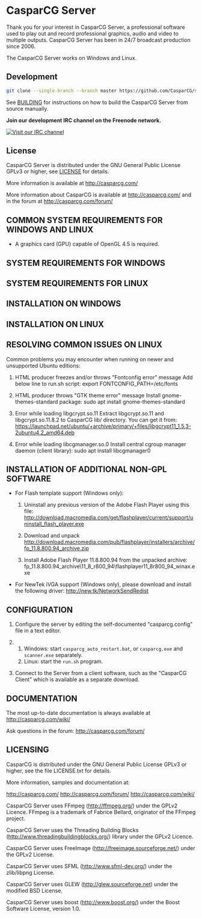 CasparCG Server
===============

Thank you for your interest in CasparCG Server, a professional software used to
play out and record professional graphics, audio and video to multiple outputs.
CasparCG Server has been in 24/7 broadcast production since 2006.

The CasparCG Server works on Windows and Linux.

Development
-----------

```bash
git clone --single-branch --branch master https://github.com/CasparCG/server
```

See [BUILDING](BUILDING.md) for instructions on how to build the CasparCG Server from source manually.

**Join our development IRC channel on the Freenode network.**

[![Visit our IRC channel](https://kiwiirc.com/buttons/sinisalo.freenode.net/CasparCG.png)](https://kiwiirc.com/client/sinisalo.freenode.net/?nick=Guest|?#CasparCG)

License
-------

CasparCG Server is distributed under the GNU General Public License GPLv3 or
higher, see [LICENSE](LICENSE.md) for details.

More information is available at http://casparcg.com/


More information about CasparCG is available at http://casparcg.com/ and
in the forum at http://casparcg.com/forum/


COMMON SYSTEM REQUIREMENTS FOR WINDOWS AND LINUX
------------------------------------------------

- A graphics card (GPU) capable of OpenGL 4.5 is required.

SYSTEM REQUIREMENTS FOR WINDOWS
-------------------------------

SYSTEM REQUIREMENTS FOR LINUX
-----------------------------

INSTALLATION ON WINDOWS
-----------------------

INSTALLATION ON LINUX
---------------------
   
RESOLVING COMMON ISSUES ON LINUX
--------------------------------

Common problems you may encounter when running on newer and unsupported
Ubuntu editions:

1. HTML producer freezes and/or throws "Fontconfig error" message
Add below line to run.sh script:
export FONTCONFIG_PATH=/etc/fonts

2. HTML producer throws "GTK theme error" message
Install gnome-themes-standard package:
sudo apt install gnome-themes-standard

3. Error while loading libgcrypt.so.11
Extract libgcrypt.so.11 and libgcrypt.so.11.8.2 to CasparCG lib/ directory.
You can get it from:
https://launchpad.net/ubuntu/+archive/primary/+files/libgcrypt11_1.5.3-2ubuntu4.2_amd64.deb

4. Error while loading libcgmanager.so.0
Install central cgroup manager daemon (client library):
sudo apt install libcgmanager0

INSTALLATION OF ADDITIONAL NON-GPL SOFTWARE
-------------------------------------------

- For Flash template support (Windows only):

  1. Uninstall any previous version of the Adobe Flash Player using this file:
     http://download.macromedia.com/get/flashplayer/current/support/uninstall_flash_player.exe

  2. Download and unpack
     http://download.macromedia.com/pub/flashplayer/installers/archive/fp_11.8.800.94_archive.zip

  3. Install Adobe Flash Player 11.8.800.94 from the unpacked archive:
     fp_11.8.800.94_archive\11_8_r800_94\flashplayer11_8r800_94_winax.exe

- For NewTek iVGA support (Windows only), please download and install the
  following driver:
  http://new.tk/NetworkSendRedist


CONFIGURATION
-------------

1. Configure the server by editing the self-documented "casparcg.config" file in
   a text editor.

2. 
   1. Windows: start `casparcg_auto_restart.bat`, or `casparcg.exe` and `scanner.exe` separately.
   1. Linux: start the `run.sh` program.

3. Connect to the Server from a client software, such as the "CasparCG Client"
   which is available as a separate download.


DOCUMENTATION
-------------

The most up-to-date documentation is always available at
http://casparcg.com/wiki/

Ask questions in the forum: http://casparcg.com/forum/


LICENSING
---------

CasparCG is distributed under the GNU General Public License GPLv3 or higher,
see the file LICENSE.txt for details.

More information, samples and documentation at:

http://casparcg.com/
http://casparcg.com/forum/
http://casparcg.com/wiki/

CasparCG Server uses FFmpeg (http://ffmpeg.org/) under the GPLv2 Licence.
FFmpeg is a trademark of Fabrice Bellard, originator of the FFmpeg project.

CasparCG Server uses the Threading Building Blocks
(http://www.threadingbuildingblocks.org/) library under the GPLv2 Licence.

CasparCG Server uses FreeImage (http://freeimage.sourceforge.net/) under the
GPLv2 License.

CasparCG Server uses SFML (http://www.sfml-dev.org/) under the zlib/libpng
License.

CasparCG Server uses GLEW (http://glew.sourceforge.net) under the modified BSD
License.

CasparCG Server uses boost (http://www.boost.org/) under the Boost Software
License, version 1.0.
